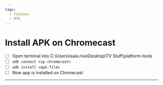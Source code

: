 ```yaml
---
tags:
  - Fincons
  - RTE
---
```


# Install APK on Chromecast

- [ ] Open terminal into C:\Users\isaia.riva\Desktop\TV Stuff\platform-tools
- [ ] `adb connect <ip chromecast>`
- [ ] `adb install <apk-file>`
- [ ] Now app is installed on Chomecast

---
